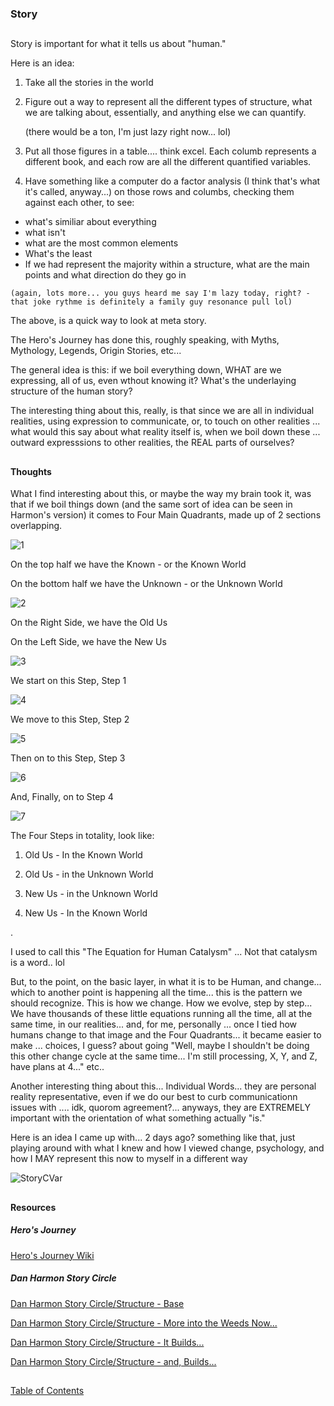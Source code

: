 ### Story

##

Story is important for what it tells us about "human." 

Here is an idea: 

1. Take all the stories in the world

2. Figure out a way to represent all the different types of structure, what we are talking about, essentially, and anything else we can quantify. 


    (there would be a ton, I'm just lazy right now... lol) 


3. Put all those figures in a table.... think excel. Each columb represents a different book, and each row are all the different quantified variables. 

4. Have something like a computer do a factor analysis (I think that's what it's called, anyway...) on those rows and columbs, checking them against each other, to see:

  -  what's similiar about everything
  -  what isn't
  -  what are the most common elements
  -  What's the least
  -  If we had represent the majority within a structure, what are the main points and what direction do they go in
  
    (again, lots more... you guys heard me say I'm lazy today, right? - that joke rythme is definitely a family guy resonance pull lol) 

The above, is a quick way to look at meta story. 

The Hero's Journey has done this, roughly speaking, with Myths, Mythology, Legends, Origin Stories, etc... 

The general idea is this: if we boil everything down, WHAT are we expressing, all of us, even wthout knowing it? What's the underlaying structure of the human story? 

The interesting thing about this, really, is that since we are all in individual realities, using expression to communicate, or, to touch on other realities ... what would this say about what reality itself is, when we boil down these ... outward expresssions to other realities, the REAL parts of ourselves? 

##

#### Thoughts

What I find interesting about this, or maybe the way my brain took it, was that if we boil things down (and the same sort of idea can be seen in Harmon's version) it comes to Four Main Quadrants, made up of 2 sections overlapping. 

![1](/art/SSh1.PNG?raw=true "1")

On the top half we have the Known - or the Known World

On the bottom half we have the Unknown - or the Unknown World 

![2](/art/SSh2.PNG?raw=true "2")

On the Right Side, we have the Old Us 

On the Left Side, we have the New Us

![3](/art/SSh3.JPG?raw=true "3")

We start on this Step, Step 1

![4](/art/SSh4.PNG?raw=true "4")

We move to this Step, Step 2 

![5](/art/SSh5.PNG?raw=true "5")

Then on to this Step, Step 3

![6](/art/SSh6.PNG?raw=true "6")

And, Finally, on to Step 4

![7](/art/SSh7.PNG?raw=true "7")

The Four Steps in totality, look like: 

1. Old Us - In the Known World 

2. Old Us - in the Unknown World 

3. New Us - in the Unknown World 

4. New Us - In the Known World 

. 

I used to call this "The Equation for Human Catalysm" ... Not that catalysm is a word.. lol 

But, to the point, on the basic layer, in what it is to be Human, and change... which to another point is happening all the time... this is the pattern we should recognize.  This is how we change. How we evolve, step by step...  We have thousands of these little equations running all the time, all at the same time, in our realities... and, for me, personally ... once I tied how humans change to that image and the Four Quadrants... it became easier to make ... choices, I guess? about going "Well, maybe I shouldn't be doing this other change cycle at the same time... I'm still processing, X, Y, and Z, have plans at 4..." etc.. 

Another interesting thing about this... Individual Words... they are personal reality representative, even if we do our best to curb communicationn issues with .... idk, quorom agreement?... anyways, they are EXTREMELY important with the orientation of what something actually "is." 

Here is an idea I came up with... 2 days ago? something like that, just playing around with what I knew and how I viewed change, psychology, and how I MAY represent this now to myself in a different way

![StoryCVar](/art/StoryCVar.png?raw=true "StoryCVar")

##


#### Resources


##### Hero's Journey

[Hero's Journey Wiki](https://en.wikipedia.org/wiki/Hero%27s_journey)



##### Dan Harmon Story Circle

[Dan Harmon Story Circle/Structure - Base](https://channel101.fandom.com/wiki/Story_Structure_101:_Super_Basic_Shit)

[Dan Harmon Story Circle/Structure - More into the Weeds Now...](https://channel101.fandom.com/wiki/Story_Structure_102:_Pure,_Boring_Theory)

[Dan Harmon Story Circle/Structure - It Builds...](https://channel101.fandom.com/wiki/Story_Structure_103:_Let%27s_Simplify_Before_Moving_On)

[Dan Harmon Story Circle/Structure - and, Builds...](https://channel101.fandom.com/wiki/Story_Structure_104:_The_Juicy_Details)



##

[Table of Contents](https://github.com/mycroftwilde/devil-steps-in-a-myth-system/tree/main/ref_guide)

